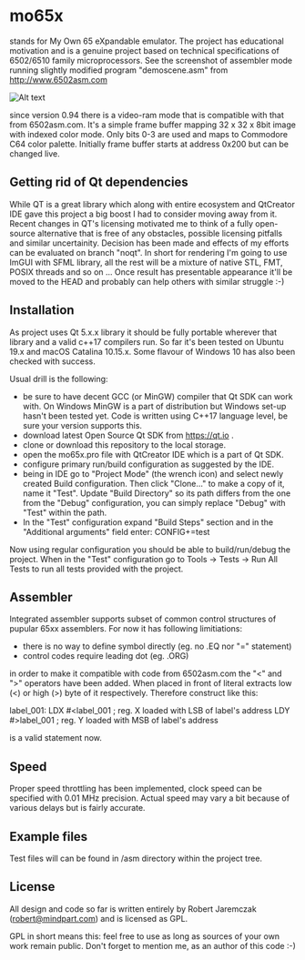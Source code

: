 # mo65x
stands for My Own 65 eXpandable emulator. The project has educational motivation and is a genuine project based on technical specifications of 6502/6510 family microprocessors. See the screenshot of assembler mode running slightly modified program "demoscene.asm" from http://www.6502asm.com

![Alt text](http://mindpart.com/wp-content/uploads/2020/01/mo65x-demoscene.png "Assembler mode view")

since version 0.94 there is a video-ram mode that is compatible with that from 6502asm.com. It's a simple frame buffer mapping 32 x 32 x 8bit image with indexed color mode. Only bits 0-3 are used and maps to Commodore C64 color palette. Initially frame buffer starts at address 0x200 but can be changed live.

## Getting rid of Qt dependencies
While QT is a great library which along with entire ecosystem and QtCreator IDE gave this project a big boost I had to consider moving away from it. Recent changes in QT's licensing motivated me to think of a fully open-source alternative that is free of any obstacles, possible licensing pitfalls and similar uncertainity. Decision has been made and effects of my efforts can be evaluated on branch "noqt". In short for rendering I'm going to use ImGUI with SFML library, all the rest will be a mixture of native STL, FMT, POSIX threads and so on ... Once result has presentable appearance it'll be moved to the HEAD and probably can help others with similar struggle :-)

## Installation
As project uses Qt 5.x.x library it should be fully portable wherever that library and a valid c++17 compilers run. So far it's been tested on Ubuntu 19.x and macOS Catalina 10.15.x. Some flavour of Windows 10 has also been checked with success.

Usual drill is the following:
* be sure to have decent GCC (or MinGW) compiler that Qt SDK can work with. On Windows MinGW is a part of distribution but Windows set-up hasn't been tested yet. Code is written using C++17 language level, be sure your version supports this.
* download latest Open Source Qt SDK from https://qt.io .
* clone or download this repository to the local storage.
* open the mo65x.pro file with QtCreator IDE which is a part of Qt SDK.
* configure primary run/build configuration as suggested by the IDE.
* being in IDE go to "Project Mode" (the wrench icon) and select newly created Build configuration. Then click "Clone..." to make a copy of it, name it "Test". Update "Build Directory" so its path differs from the one from the "Debug" configuration, you can simply replace "Debug" with "Test" within the path.
* In the "Test" configuration expand "Build Steps" section and in the "Additional arguments" field enter: CONFIG+=test

Now using regular configuration you should be able to build/run/debug the project. When in the "Test" configuration go to Tools -> Tests -> Run All Tests to run all tests provided with the project.

## Assembler
Integrated assembler supports subset of common control structures of pupular 65xx assemblers. For now it has following limitiations:
* there is no way to define symbol directly (eg. no .EQ nor "=" statement)
* control codes require leading dot (eg. .ORG)

in order to make it compatible with code from 6502asm.com the "<" and ">" operators have been added. When placed in front of literal extracts low (<) or high (>) byte of it respectively. Therefore construct like this:

label_001:
  LDX #<label_001 ; reg. X loaded with LSB of label's address
  LDY #>label_001 ; reg. Y loaded with MSB of label's address
  
is a valid statement now.

## Speed
Proper speed throttling has been implemented, clock speed can be specified with 0.01 MHz precision. Actual speed may vary a bit because of various delays but is fairly accurate.

## Example files
Test files will can be found in /asm directory within the project tree. 

## License
All design and code so far is written entirely by Robert Jaremczak (robert@mindpart.com) and is licensed as GPL.

GPL in short means this: feel free to use as long as sources of your own work remain public. Don't forget to mention me, as an author of this code :-)
